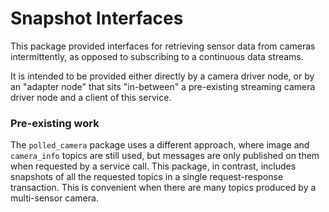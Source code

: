 # Snapshot Interfaces

This package provided interfaces for retrieving sensor data from cameras
intermittently, as opposed to subscribing to a continuous data streams.

It is intended to be provided either directly by a camera driver node,
or by an "adapter node" that sits "in-between" a pre-existing streaming
camera driver node and a client of this service.

### Pre-existing work

The `polled_camera` package uses a different approach, where image and
`camera_info` topics are still used, but messages are only published on them
when requested by a service call.  This package, in contrast, includes
snapshots of all the requested topics in a single request-response transaction.
This is convenient when there are many topics produced by a multi-sensor
camera.
